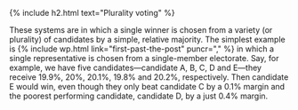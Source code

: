 {% include h2.html text="Plurality voting" %}

These systems are in which a single winner is chosen from a variety (or plurality) of candidates by a simple, relative majority. The simplest example is {% include wp.html link="first-past-the-post" puncr="," %} in which a single representative is chosen from a single-member electorate. Say, for example, we have five candidates&mdash;candidate A, B, C, D and E&mdash;they receive 19.9%, 20%, 20.1%, 19.8% and 20.2%, respectively. Then candidate E would win, even though they only beat candidate C by a 0.1% margin and the poorest performing candidate, candidate D, by a just 0.4% margin. 